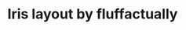 ---
layout: layouts/keymapdb_entry.njk
OS: []
keymapAuthor: fluffactually
firmware: QMK
hasHomeRowMods: False
hasLetterOnThumb: False
hasVerticalCombos: False
keymapImage: https://i.imgur.com/vmJSa9n.png
imageDate: idk
keyCount: 56
keyboard: Iris
baseLayouts: ["QWERTY"]
languages: ['English']
layerCount: 4
title: "Iris layout by fluffactually"
isSplit: True
stagger: columnar
summary: 
keymapUrl: https://github.com/fluffactually/qmk_firmware/tree/master/keyboards/keebio/iris/keymaps/fluffactually
writeup: https://github.com/fluffactually/qmk_firmware/tree/master/keyboards/keebio/iris/keymaps/fluffactually/readme.md
---